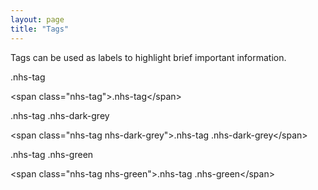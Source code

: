 ```yaml
---
layout: page
title: "Tags"
---
```


Tags can be used as labels to highlight brief important information.

<span class="nhs-tag">.nhs-tag</span><br />
<div id="code">&lt;span class="nhs-tag"&gt;.nhs-tag&lt;/span&gt;

</div>

<span class="nhs-tag nhs-dark-grey">.nhs-tag .nhs-dark-grey</span><br />
<div id="code">&lt;span class="nhs-tag nhs-dark-grey"&gt;.nhs-tag
.nhs-dark-grey&lt;/span&gt;

</div>

<span class="nhs-tag nhs-green">.nhs-tag .nhs-green</span><br />
<div id="code">&lt;span class="nhs-tag nhs-green"&gt;.nhs-tag
.nhs-green&lt;/span&gt;

</div>

<script>
window.onload = function() {
  document.getElementById('/components/tags').className = 'nhs-fancy2';
};
</script>
